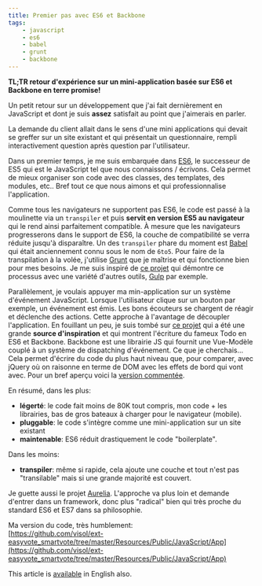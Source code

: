 ```yaml
---
title: Premier pas avec ES6 et Backbone
tags:
    - javascript
    - es6
    - babel
    - grunt
    - backbone
---
```


**TL;TR retour d'expérience sur un mini-application basée sur ES6 et Backbone en terre promise!**

Un petit retour sur un développement que j'ai fait dernièrement en JavaScript et dont je suis **assez** satisfait au point que j'aimerais en parler.

La demande du client allait dans le sens d'une mini applications qui devait se greffer sur un site existant et qui présentait un questionnaire, rempli interactivement question après question par l'utilisateur.

Dans un premier temps, je me suis embarquée dans [ES6](https://github.com/lukehoban/es6features), le successeur de ES5 qui est le JavaScript tel que nous connaissons / écrivons. Cela permet de mieux organiser son code avec des classes, des templates, des modules, etc.. Bref tout ce que nous aimons et qui professionnalise l'application.

Comme tous les navigateurs ne supportent pas ES6, le code est passé à la moulinette via un `transpiler` et puis **servit en version ES5 au navigateur** qui le rend ainsi parfaitement compatible. À mesure que les navigateurs progresserons dans le support de ES6, la couche de compatibilité se verra réduite jusqu'à disparaître. Un des `transpiler` phare du moment est [Babel](http://babeljs.io/) qui était anciennement connu sous le nom de `6to5`. Pour faire de la transpilation à la volée, j'utilise [Grunt](http://gruntjs.com/) que je maîtrise et qui fonctionne bien pour mes besoins. Je me suis inspiré de [ce projet](https://github.com/Couto/babel-runners-example) qui démontre ce processus avec une variété d'autres outils, [Gulp](http://gulpjs.com/) par exemple.

Parallèlement, je voulais appuyer ma min-application sur un système d'événement JavaScript. Lorsque l'utilisateur clique sur un bouton par exemple, un événement est émis. Les bons écouteurs se chargent de réagir et déclenche des actions. Cette approche à l'avantage de découpler l'application. En fouillant un peu, je suis tombé sur [ce projet](https://github.com/addyosmani/todomvc-backbone-es6) qui a été une grande **source d'inspiration** et qui montrent l'écriture du fameux Todo en ES6 et Backbone. Backbone est une librairie JS qui fournit une Vue-Modèle couplé à un système de dispatching d'événement. Ce que je cherchais... Cela permet d'écrire du code du plus haut niveau que, pour comparer, avec jQuery où on raisonne en terme de DOM avec les effets de bord qui vont avec. Pour un bref aperçu voici la [version commentée](https://github.com/addyosmani/todomvc-backbone-es6/blob/gh-pages/js/todo-app.js).

En résumé, dans les plus:

* **légerté**: le code fait moins de 80K tout compris, mon code + les librairies, bas de gros bateaux à charger pour le navigateur (mobile).
* **pluggable**: le code s'intègre comme une mini-application sur un site existant
* **maintenable**: ES6 réduit drastiquement le code "boilerplate".

Dans les moins:

* **transpiler**: même si rapide, cela ajoute une couche et tout n'est pas "transilable" mais si une grande majorité est couvert.

Je guette aussi le projet [Aurelia](http://aurelia.io/). L'approche va plus loin et demande d'entrer dans un framework, donc plus "radical" bien qui très proche du standard ES6 et ES7 dans sa philosophie.

Ma version du code, très humblement:<br/>
[https://github.com/visol/ext-easyvote_smartvote/tree/master/Resources/Public/JavaScript/App](https://github.com/visol/ext-easyvote_smartvote/tree/master/Resources/Public/JavaScript/App)

This article is [available](/en/blog/2015/05/07/first-steps-with-es6-and-backbone/) in English also.
